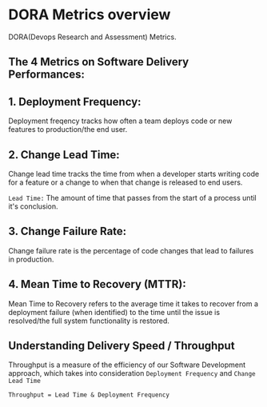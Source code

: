 # DORA Metrics overview

DORA(Devops Research and Assessment) Metrics.

## The 4 Metrics on Software Delivery Performances:

## 1. Deployment Frequency:

Deployment freqency tracks how often a team deploys code or new features to production/the end user.

## 2. Change Lead Time:

Change lead time tracks the time from when a developer starts writing code for a feature or a change to when that change is released to end users.

`Lead Time:` The amount of time that passes from the start of a process until it's conclusion.

## 3. Change Failure Rate:

Change failure rate is the percentage of code changes that lead to failures in production.

## 4. Mean Time to Recovery (MTTR):

Mean Time to Recovery refers to the average time it takes to recover from a deployment failure (when identified) to the time until the issue is resolved/the full system functionality is restored.


## Understanding Delivery Speed / Throughput

Throughput is a measure of the efficiency of our Software Development approach, which takes into consideration `Deployment Frequency` and `Change Lead Time`

`Throughput = Lead Time & Deployment Frequency`
